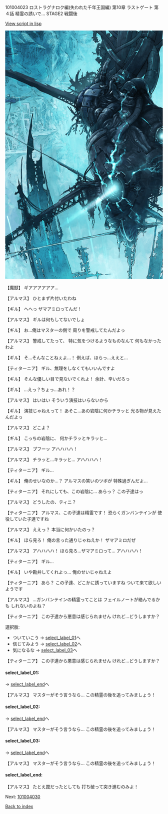 101004023 ロストラグナロク編(失われた千年王国編) 第10章 ラストゲート 第４話 精霊の誘いで… STAGE2 戦闘後

[View script in lisp](../scripts/101004023.txt)

![underground_world_3.png](../images/backgrounds/underground_world_3.png)

【魔獣】
ギアアアアアア…

【アルマス】
ひとまず片付いたわね

【ギル】
へへっ
ザマアミロってんだ！

【アルマス】
ギルは何もしてないでしょ

【ギル】
お…俺はマスターの側で
周りを警戒してたんだよっ

【アルマス】
警戒してたって、
特に気をつけるようなものなんて
何もなかったわよ

【ギル】
そ…そんなことねぇよ…！
例えば、ほらっ…ええと…

【ティターニア】
ギル、無理をしなくてもいいんですよ

【ギル】
そんな優しい目で見ないでくれよ！
余計、辛いだろっ

【ギル】
…えっ？ちょっ…あれ！？

【アルマス】
はいはい
そういう演技はいらないから

【ギル】
演技じゃねえって！
あそこ…あの岩陰に何かチラッと
光る物が見えたんだよっ

【アルマス】
どこよ？

【ギル】
こっちの岩陰に、
何かチラッとキラッと…

【アルマス】
プフーッ
アハハハハ！

【アルマス】
チラッと…キラッと…
アハハハハ！

【ティターニア】
ギル…

【ギル】
俺のせいなのか…？
アルマスの笑いのツボが
特殊過ぎんだよ…

【ティターニア】
それにしても、この岩陰に…
あらっ？
この子達はっ

【アルマス】
どうしたの、ティニ？

【ティターニア】
アルマス、この子達は精霊です！
恐らくガンバンテインが
使役していた子達ですね

【アルマス】
ええっ？
本当に何かいたのっ？

【ギル】
ほら見ろ！
俺の言った通りじゃねえか！
ザマアミロだぜ

【アルマス】
アハハハハ！
ほら見ろ…ザマアミロって…
アハハハハ！

【ティターニア】
ギル…

【ギル】
いや勘弁してくれよっ…
俺のせいじゃねえよ

【ティターニア】
あら？
この子達、どこかに誘っていますね
ついて来て欲しいようです

【アルマス】
…ガンバンテインの精霊ってことは
フェイルノートが絡んでるかも
しれないのよね？

【ティターニア】
この子達から悪意は感じられません
けれど…どうしますか？

選択肢:
- ついていこう → [select_label_01](#select_label_01)へ
- 信じてみよう → [select_label_02](#select_label_02)へ
- 気になるな → [select_label_03](#select_label_03)へ


【ティターニア】
この子達から悪意は感じられません
けれど…どうしますか？

#### select_label_01:
 → [select_label_end](#select_label_end)へ

【アルマス】
マスターがそう言うなら…
この精霊の後を追ってみましょう！

#### select_label_02:
 → [select_label_end](#select_label_end)へ

【アルマス】
マスターがそう言うなら…
この精霊の後を追ってみましょう！

#### select_label_03:
 → [select_label_end](#select_label_end)へ

【アルマス】
マスターがそう言うなら…
この精霊の後を追ってみましょう！

#### select_label_end:

【アルマス】
たとえ罠だったとしても
打ち破って突き進むのみよ！

Next: [101004030](101004030.md)

[Back to index](index.md)
